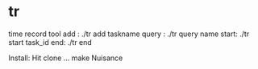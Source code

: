 # tr
time record tool
add :   ./tr add taskname
query : ./tr query name
start:  ./tr start task_id
end:    ./tr end

Install:
Hit clone ...
make
Nuisance